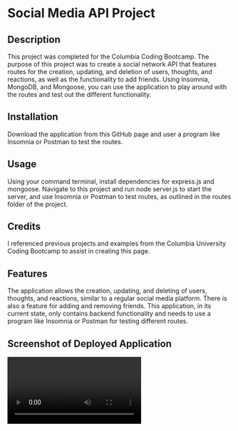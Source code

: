# Social Media API Project

## Description

This project was completed for the Columbia Coding Bootcamp. The purpose of this project was to create a social network API that features routes for the creation, updating, and deletion of users, thoughts, and reactions, as well as the functionality to add friends. Using Insomnia, MongoDB, and Mongoose, you can use the application to play around with the routes and test out the different functionality.

## Installation

Download the application from this GitHub page and user a program like Insomnia or Postman to test the routes.

## Usage

Using your command terminal, install dependencies for express.js and mongoose. Navigate to this project and run node server.js to start the server, and use Insomnia or Postman to test routes, as outlined in the routes folder of the project.

## Credits

I referenced previous projects and examples from the Columbia University Coding Bootcamp to assist in creating this page.

## Features

The application allows the creation, updating, and deleting of users, thoughts, and reactions, similar to a regular social media platform. There is also a feature for adding and removing friends. This application, in its current state, only contains backend functionality and needs to use a program like Insomnia or Postman for testing different routes. 

## Screenshot of Deployed Application

![Walkthrough video of the Social Media API application](assets/video/socialnetworkapivideo.webm)